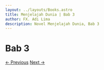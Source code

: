 ```yaml
---
layout: ../layouts/Books.astro
title: Menjelajah Dunia | Bab 3
author: FX. Adi Lima
description: Novel Menjelajah Dunia, Bab 3
---
```


# Bab 3

<div class="w3-bar w3-white">
<a href="./bab2" class="w3-btn w3-black w3-hover-red w3-round-large w3-bar-item w3-left">&#8592; Previous</a>
<a href="#" class="w3-btn w3-black w3-hover-red w3-round-large w3-bar-item w3-right">Next &#8594;</a>
</div>
